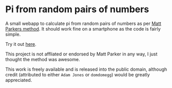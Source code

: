 # Pi from random pairs of numbers
A small webapp to calculate pi from random pairs of numbers as per [Matt Parkers method](https://www.youtube.com/watch?v=RZBhSi_PwHU). It should work fine on a smartphone as the code is fairly simple.

Try it out [here](https://domdomegg.github.io/pifromrandom/).

This project is not affliated or endorsed by Matt Parker in any way, I just thought the method was awesome.

This work is freely available and is released into the public domain, although credit (attributed to either `Adam Jones` or `domdomegg`) would be greatly appreciated.
